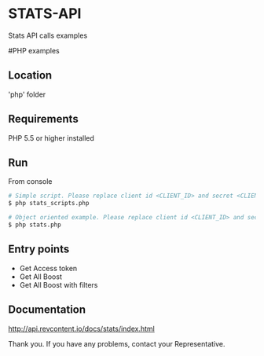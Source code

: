 # STATS-API
Stats API calls examples

#PHP examples

## Location
'php' folder

## Requirements
PHP 5.5 or higher installed

## Run

From console

```bash
# Simple script. Please replace client id <CLIENT_ID> and secret <CLIENT_SECRET> at the top of the script.
$ php stats_scripts.php
```

```bash
# Object oriented example. Please replace client id <CLIENT_ID> and secret <CLIENT_SECRET> in classes/config.ini file
$ php stats.php
```

## Entry points

* Get Access token
* Get All Boost
* Get All Boost with filters

## Documentation
http://api.revcontent.io/docs/stats/index.html


Thank you. If you have any problems, contact your Representative.
